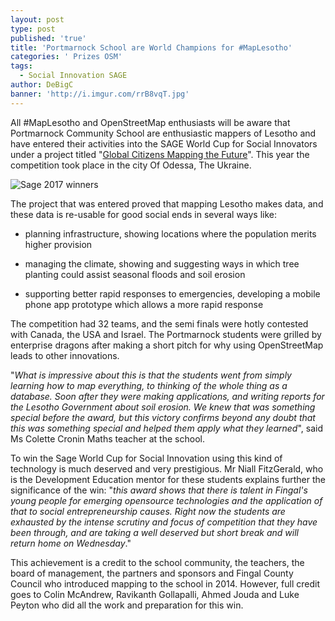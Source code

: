 ```yaml
---
layout: post
type: post
published: 'true'
title: 'Portmarnock School are World Champions for #MapLesotho'
categories: ' Prizes OSM'
tags:
  - Social Innovation SAGE
author: DeBigC
banner: 'http://i.imgur.com/rrB8vqT.jpg'
---
```

All #MapLesotho and OpenStreetMap enthusiasts will be aware that Portmarnock Community School are enthusiastic mappers of Lesotho and have entered their activities  into the SAGE World Cup for Social Innovators under a project titled "[Global Citizens Mapping the Future](https://twitter.com/globalcitmtf?lang=en)". This year the competition took place in the city Of Odessa, The Ukraine.

![Sage 2017 winners](http://i.imgur.com/rrB8vqT.jpg)

The project that was entered proved that mapping Lesotho makes data, and these data is re-usable for good social ends in several ways like:
 
- planning infrastructure, showing locations where the population merits higher provision

- managing the climate, showing and suggesting ways in which tree planting could assist seasonal floods and soil erosion

- supporting better rapid responses to emergencies, developing a mobile phone app prototype which allows a more rapid response 

The competition had 32 teams, and the semi finals were hotly contested with Canada, the USA and Israel. The Portmarnock students were grilled by enterprise dragons  after making a short pitch for why using OpenStreetMap leads to other innovations.

"*What is impressive about this is that the students went from simply learning how to map everything, to thinking of the whole thing as a database. Soon after they were making applications, and writing reports for the Lesotho Government about soil erosion. We knew that was something special before the award, but this victory confirms beyond any doubt that this was something special and helped them apply what they learned*", said Ms Colette Cronin Maths teacher at the school.

To win the Sage World Cup for Social Innovation using this kind of technology is much deserved and very prestigious. Mr Niall FitzGerald, who is the Development Education mentor for these students explains further the significance of the win: "*this award shows that there is talent in Fingal's young people for emerging opensource technologies and the application of that to social entrepreneurship causes. Right now the students are exhausted by the intense scrutiny and focus of competition that they have been through, and are taking a well deserved but short break and will return home on Wednesday*."

This achievement is a credit to the school community, the teachers, the board of management, the partners and sponsors and Fingal County Council who introduced mapping to the school in 2014. However, full credit goes to Colin McAndrew, Ravikanth Gollapalli, Ahmed Jouda and Luke Peyton who did all the work and preparation for this win. 















